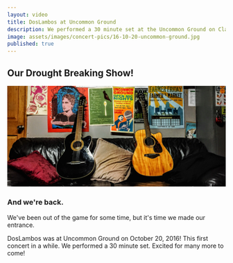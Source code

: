 ```yaml
---
layout: video
title: DosLambos at Uncommon Ground
description: We performed a 30 minute set at the Uncommon Ground on Clark
image: assets/images/concert-pics/16-10-20-uncommon-ground.jpg
published: true
---
```


<!-- Content -->
<h2 id="content">Our Drought Breaking Show!</h2>

<div class="row 50% uniform">

  <div class="4u">
    <span>
      <img src="/assets/images/concert-pics/16-10-20-uncommon-ground.jpg" alt="DosLambos Performing Music at Uncommon Ground" />
    </span>
  </div>
</div>
<div class="row">
		<h3>And we're back.</h3>
        <p>We've been out of the game for some time, but it's time we made our entrance.</p>
        <p>DosLambos was at Uncommon Ground on October 20, 2016! This first concert in a while. We performed a 30 minute set. Excited for many more to come!</p>
	</div>
</div>
